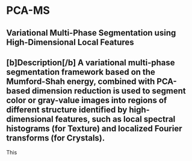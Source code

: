 # PCA-MS
Variational Multi-Phase Segmentation using High-Dimensional Local Features
---
[b]Description[/b]
A variational multi-phase segmentation framework based on the Mumford-Shah energy, combined with PCA-based dimension reduction is used to segment color or gray-value images into regions of different structure identified by high-dimensional features, such as local spectral histograms (for Texture) and localized Fourier transforms (for Crystals).
---
This 
